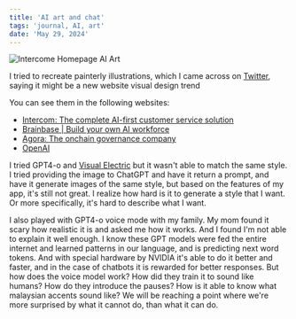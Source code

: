 ```yaml
---
title: 'AI art and chat'
tags: 'journal, AI, art'
date: 'May 29, 2024'
---
```


![Intercome Homepage AI Art](/images/ailandscape.jpeg)

I tried to recreate painterly illustrations, which I came across on [Twitter](https://x.com/hobdaydesign/status/1787155498782875974), saying it might be a new website visual design trend

You can see them in the following websites:

- [Intercom: The complete AI-first customer service solution](https://www.intercom.com/)
- [Brainbase | Build your own AI workforce](https://usebrainbase.com/)
- [Agora: The onchain governance company](https://www.agora.xyz/#Product)
- [OpenAI](https://openai.com/)

I tried GPT4-o and [Visual Electric](https://visualelectric.com/) but it wasn't able to match the same style. I tried providing the image to ChatGPT and have it return a prompt, and have it generate images of the same style, but based on the features of my app, it's still not great. I realize how hard is it to generate a style that I want. Or more specifically, it's hard to describe what I want.

I also played with GPT4-o voice mode with my family. My mom found it scary how realistic it is and asked me how it works. And I found I'm not able to explain it well enough. I know these GPT models were fed the entire internet and learned patterns in our language, and is predicting next word tokens. And with special hardware by NVIDIA it's able to do it better and faster, and in the case of chatbots it is rewarded for better responses. But how does the voice model work? How did they train it to sound like humans? How do they introduce the pauses? How is it able to know what malaysian accents sound like? We will be reaching a point where we're more surprised by what it cannot do, than what it can do.
